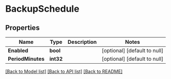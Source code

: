 # BackupSchedule

## Properties
Name | Type | Description | Notes
------------ | ------------- | ------------- | -------------
**Enabled** | **bool** |  | [optional] [default to null]
**PeriodMinutes** | **int32** |  | [optional] [default to null]

[[Back to Model list]](../README.md#documentation-for-models) [[Back to API list]](../README.md#documentation-for-api-endpoints) [[Back to README]](../README.md)

